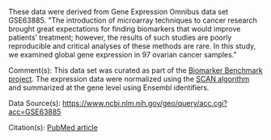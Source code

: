 These data were derived from Gene Expression Omnibus data set GSE63885. "The introduction of microarray techniques to cancer research brought great expectations for finding biomarkers that would improve patients’ treatment; however, the results of such studies are poorly reproducible and critical analyses of these methods are rare. In this study, we examined global gene expression in 97 ovarian cancer samples."

Comment(s): This data set was curated as part of the [Biomarker Benchmark project](https://osf.io/ssk3t/). The expression data were normalized using the [SCAN algorithm](https://bioconductor.org/packages/release/bioc/html/SCAN.UPC.html) and summarized at the gene level using Ensembl identifiers.

Data Source(s): https://www.ncbi.nlm.nih.gov/geo/query/acc.cgi?acc=GSE63885

Citation(s): [PubMed article](https://www.ncbi.nlm.nih.gov/pubmed/24478986)
